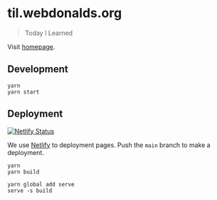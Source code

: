 # til.webdonalds.org

> Today I Learned

Visit [homepage](https://til.webdonalds.org).

## Development

```shell
yarn
yarn start
```

## Deployment

[![Netlify Status](https://api.netlify.com/api/v1/badges/97f61d46-dba2-402a-927a-60a76b685798/deploy-status)](https://app.netlify.com/sites/eloquent-bartik-e289ea/deploys)

We use [Netlify](https://netlify.com) to deployment pages. Push the `main` branch to make a deployment.

```shell
yarn
yarn build

yarn global add serve
serve -s build
```
